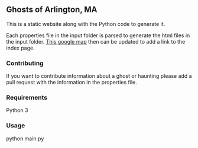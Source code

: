 Ghosts of Arlington, MA
-----------------------

This is a static website along with the Python code to generate it.

Each properties file in the input folder is parsed to generate the html files in the input folder. [This google map](https://www.google.com/maps/d/u/0/edit?hl=en&mid=1L5_PGGQLr11iCM2b7mwZQD-8mSiTj7Jy&ll=42.413623506926584%2C-71.14385636108398&z=14) then can be updated to add a link to the index page.

### Contributing

If you want to contribute information about a ghost or haunting please add a pull request with the information in the properties file.

### Requirements

Python 3

### Usage

python main.py